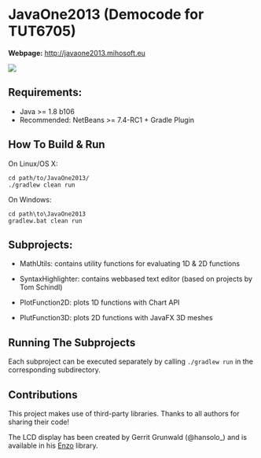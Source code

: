 JavaOne2013 (Democode for TUT6705)
==================================

**Webpage:** http://javaone2013.mihosoft.eu

<img src="http://farm4.staticflickr.com/3728/9966367865_548ef4e313_z.jpg">

## Requirements:

- Java >= 1.8 b106
- Recommended: NetBeans >= 7.4-RC1 + Gradle Plugin

## How To Build & Run

On Linux/OS X:

    cd path/to/JavaOne2013/
    ./gradlew clean run
    
On Windows:

    cd path\to\JavaOne2013
    gradlew.bat clean run
    

## Subprojects:

- MathUtils: contains utility functions for evaluating 1D & 2D functions
- SyntaxHighlighter: contains webbased text editor (based on projects by Tom Schindl)

- PlotFunction2D: plots 1D functions with Chart API
- PlutFunction3D: plots 2D functions with JavaFX 3D meshes

## Running The Subprojects

Each subproject can be executed separately by calling `./gradlew run` in the corresponding subdirectory.

## Contributions

This project makes use of third-party libraries. Thanks to all authors for sharing their code!

The LCD display has been created by Gerrit Grunwald (@hansolo_) and is available in his
[Enzo](https://github.com/HanSolo/Enzo) library.
